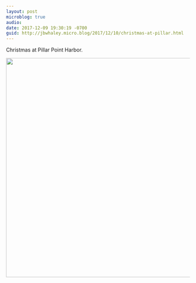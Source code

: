 ```yaml
---
layout: post
microblog: true
audio: 
date: 2017-12-09 19:30:19 -0700
guid: http://jbwhaley.micro.blog/2017/12/10/christmas-at-pillar.html
---
```

Christmas at Pillar Point Harbor.

<img src="http://www.jarrodwhaley.com/uploads/2017/06a784f0e9.jpg" width="600" height="600" />
